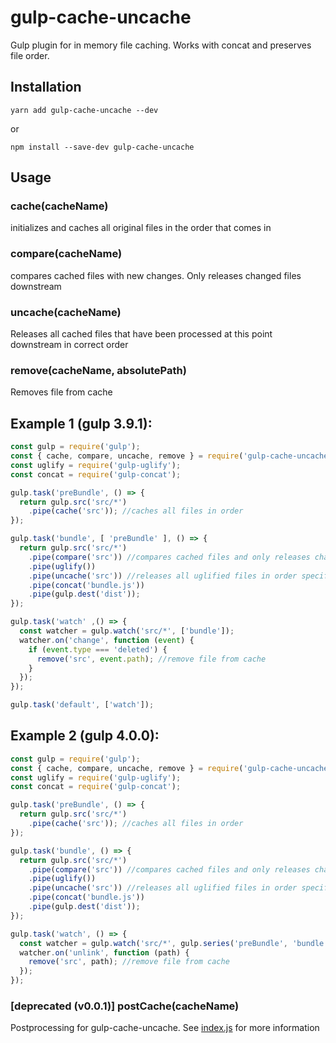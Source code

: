 # gulp-cache-uncache

Gulp plugin for in memory file caching. Works with concat and preserves file order.

## Installation

```yarn add gulp-cache-uncache --dev```

or 

```npm install --save-dev gulp-cache-uncache```

## Usage

### cache(cacheName)

initializes and caches all original files in the order that comes in

### compare(cacheName)

compares cached files with new changes. Only releases changed files downstream

### uncache(cacheName)

Releases all cached files that have been processed at this point downstream in correct order

### remove(cacheName, absolutePath)

Removes file from cache

## Example 1 (gulp 3.9.1):

```javascript
const gulp = require('gulp');
const { cache, compare, uncache, remove } = require('gulp-cache-uncache');
const uglify = require('gulp-uglify');
const concat = require('gulp-concat');

gulp.task('preBundle', () => {
  return gulp.src('src/*')
    .pipe(cache('src')); //caches all files in order
});

gulp.task('bundle', [ 'preBundle' ], () => {
  return gulp.src('src/*')
    .pipe(compare('src')) //compares cached files and only releases changed files
    .pipe(uglify())
    .pipe(uncache('src')) //releases all uglified files in order specified in `cache`
    .pipe(concat('bundle.js'))
    .pipe(gulp.dest('dist'));
});

gulp.task('watch' ,() => {
  const watcher = gulp.watch('src/*', ['bundle']);
  watcher.on('change', function (event) {
    if (event.type === 'deleted') {
      remove('src', event.path); //remove file from cache
    }
  });
});

gulp.task('default', ['watch']);
```

## Example 2 (gulp 4.0.0):

```javascript
const gulp = require('gulp');
const { cache, compare, uncache, remove } = require('gulp-cache-uncache');
const uglify = require('gulp-uglify');
const concat = require('gulp-concat');

gulp.task('preBundle', () => {
  return gulp.src('src/*')
    .pipe(cache('src')); //caches all files in order
});

gulp.task('bundle', () => {
  return gulp.src('src/*')
    .pipe(compare('src')) //compares cached files and only releases changed files
    .pipe(uglify())
    .pipe(uncache('src')) //releases all uglified files in order specified in `cache`
    .pipe(concat('bundle.js'))
    .pipe(gulp.dest('dist'));
});

gulp.task('watch', () => {
  const watcher = gulp.watch('src/*', gulp.series('preBundle', 'bundle'));
  watcher.on('unlink', function (path) {
    remove('src', path); //remove file from cache
  });
});
```

### [deprecated (v0.0.1)] postCache(cacheName)

Postprocessing for gulp-cache-uncache. See [index.js](./index.js) for more information
